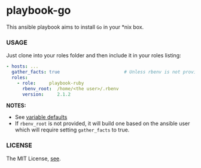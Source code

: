 playbook-go
===========

This ansible playbook aims to install `Go` in your \*nix box.

### USAGE

Just clone into your roles folder and then include it in your roles
listing:

```yml
- hosts: ...
  gather_facts: true                        # Unless rbenv is not provided
  roles:
    - role:     playbook-ruby
      rbenv_root:  /home/<the user>/.rbenv
      version:     2.1.2
```

**NOTES:**
- See [variable defaults](defaults/main.yml)
- If `rbenv_root` is not provided, it will build one based on the ansible
  user which will require setting `gather_facts` to true.

### LICENSE

The MIT License, [see](LICENSE.md).
